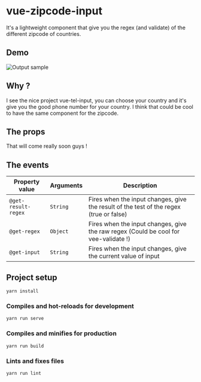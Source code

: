 # vue-zipcode-input

It's a lightweight component that give you the regex (and validate) of the different zipcode of countries. 

## Demo

![Output sample](https://github.com/Moustick95/Vue-zipcode-input/demo/zipcode-input.gif)

## Why ?

I see the nice project vue-tel-input, you can choose your country and it's give you the good phone number for your country.
I think that could be cool to have the same component for the zipcode.

## The props

That will come really soon guys !

## The events

| Property value | Arguments | Description |
| -------------- | --------- | ----------- |
| `@get-result-regex` | `String` | Fires when the input changes, give the result of the test of the regex (true or false)
| `@get-regex` | `Object` | Fires when the input changes, give the raw regex (Could be cool for vee-validate !)
| `@get-input` | `String` | Fires when the input changes, give the current value of input

## Project setup
```
yarn install
```

### Compiles and hot-reloads for development
```
yarn run serve
```

### Compiles and minifies for production
```
yarn run build
```

### Lints and fixes files
```
yarn run lint
```